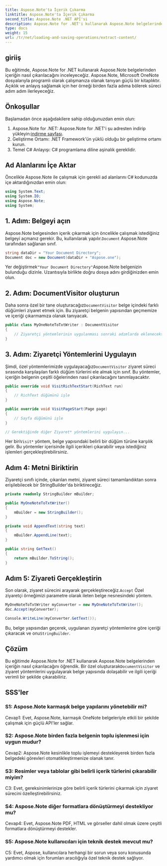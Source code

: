 ```yaml
---
title: Aspose.Note'ta İçerik Çıkarma
linktitle: Aspose.Note'ta İçerik Çıkarma
second_title: Aspose.Note .NET API'si
description: Aspose.Note for .NET'i kullanarak Aspose.Note belgelerinden içeriği nasıl çıkaracağınızı öğrenin. Bu kapsamlı eğitim, süreç boyunca size adım adım rehberlik eder.
type: docs
weight: 15
url: /tr/net/loading-and-saving-operations/extract-content/
---
```

## giriiş

Bu eğitimde, Aspose.Note for .NET kullanarak Aspose.Note belgelerinden içeriğin nasıl çıkarılacağını inceleyeceğiz. Aspose.Note, Microsoft OneNote dosyalarıyla programlı olarak çalışmanıza olanak tanıyan güçlü bir kitaplıktır. Açıklık ve anlayış sağlamak için her örneği birden fazla adıma bölerek süreci adım adım ilerleyeceğiz.

## Önkoşullar

Başlamadan önce aşağıdakilere sahip olduğunuzdan emin olun:

1.  Aspose.Note for .NET: Aspose.Note for .NET'i şu adresten indirip yükleyin:[indirme sayfası](https://releases.aspose.com/note/net/).
2. Geliştirme Ortamı: .NET Framework'ün yüklü olduğu bir geliştirme ortamı kurun.
3. Temel C# Anlayışı: C# programlama diline aşinalık gereklidir.

## Ad Alanlarını İçe Aktar

Öncelikle Aspose.Note ile çalışmak için gerekli ad alanlarını C# kodunuzda içe aktardığınızdan emin olun:

```csharp
using System.Text;
using System.IO;
using Aspose.Note;
using System;
```

## 1. Adım: Belgeyi açın

 Aspose.Note belgesinden içerik çıkarmak için öncelikle çalışmak istediğiniz belgeyi açmanız gerekir. Bu, kullanılarak yapılır.`Document` Aspose.Note tarafından sağlanan sınıf.

```csharp
string dataDir = "Your Document Directory";
Document doc = new Document(dataDir + "Aspose.one");
```

 Yer değiştirmek`"Your Document Directory"`Aspose.Note belgenizin bulunduğu dizinle. Uzantısıyla birlikte doğru dosya adını girdiğinizden emin olun.

## 2. Adım: DocumentVisitor oluşturun

 Daha sonra özel bir tane oluşturacağız`DocumentVisitor` belge içindeki farklı düğümleri ziyaret etmek için. Bu ziyaretçi belgenin yapısından geçmemize ve içeriği çıkarmamıza olanak tanıyacak.

```csharp
public class MyOneNoteToTxtWriter : DocumentVisitor
{
    // Ziyaretçi yöntemlerinin uygulanması sonraki adımlarda eklenecektir.
}
```

## 3. Adım: Ziyaretçi Yöntemlerini Uygulayın

 Şimdi, özel yöntemlerimizde uygulayacağız`DocumentVisitor` ziyaret süreci sırasında karşılaşılan farklı düğüm türlerini ele almak için sınıf. Bu yöntemler, içeriğin belgenin çeşitli öğelerinden nasıl çıkarılacağını tanımlayacaktır.

```csharp
public override void VisitRichTextStart(RichText run)
{
    // RichText düğümünü işle
}

public override void VisitPageStart(Page page)
{
    // Sayfa düğümünü işle
}

// Gerektiğinde diğer Ziyaret* yöntemlerini uygulayın...
```

 Her biri`Visit*` yöntem, belge yapısındaki belirli bir düğüm türüne karşılık gelir. Bu yöntemler içerisinde ilgili içerikleri çıkarabilir veya istediğiniz işlemleri gerçekleştirebilirsiniz.

## Adım 4: Metni Biriktirin

Ziyaretçi sınıfı içinde, çıkarılan metni, ziyaret süreci tamamlandıktan sonra erişilebilecek bir StringBuilder'da biriktireceğiz.

```csharp
private readonly StringBuilder mBuilder;

public MyOneNoteToTxtWriter()
{
    mBuilder = new StringBuilder();
}

private void AppendText(string text)
{
    mBuilder.AppendLine(text);
}

public string GetText()
{
    return mBuilder.ToString();
}
```

## Adım 5: Ziyareti Gerçekleştirin

 Son olarak, ziyaret sürecini arayarak gerçekleştireceğiz.`Accept` Özel ziyaretçi örneğimizi parametre olarak ileten belge nesnesindeki yöntem.

```csharp
MyOneNoteToTxtWriter myConverter = new MyOneNoteToTxtWriter();
doc.Accept(myConverter);

Console.WriteLine(myConverter.GetText());
```

 Bu, belge yapısından geçerek, uygulanan ziyaretçi yöntemlerine göre içeriği çıkaracak ve onu`StringBuilder`.

## Çözüm

 Bu eğitimde Aspose.Note for .NET kullanarak Aspose.Note belgelerinden içeriğin nasıl çıkarılacağını öğrendik. Bir özel oluşturarak`DocumentVisitor` ve ziyaret yöntemlerini uygulayarak belge yapısında dolaşabilir ve ilgili içeriği verimli bir şekilde çıkarabiliriz.

## SSS'ler

### S1: Aspose.Note karmaşık belge yapılarını yönetebilir mi?

Cevap1: Evet, Aspose.Note, karmaşık OneNote belgeleriyle etkili bir şekilde çalışmak için güçlü API'ler sağlar.

### S2: Aspose.Note birden fazla belgenin toplu işlenmesi için uygun mudur?

Cevap2: Aspose.Note kesinlikle toplu işlemeyi destekleyerek birden fazla belgedeki görevleri otomatikleştirmenize olanak tanır.

### S3: Resimler veya tablolar gibi belirli içerik türlerini çıkarabilir miyim?

C3: Evet, gereksinimlerinize göre belirli içerik türlerini çıkarmak için ziyaret sürecini özelleştirebilirsiniz.

### S4: Aspose.Note diğer formatlara dönüştürmeyi destekliyor mu?

Cevap4: Evet, Aspose.Note PDF, HTML ve görseller dahil olmak üzere çeşitli formatlara dönüştürmeyi destekler.

### S5: Aspose.Note kullanıcıları için teknik destek mevcut mu?

C5: Evet, Aspose, kullanıcılara herhangi bir sorun veya soru konusunda yardımcı olmak için forumları aracılığıyla özel teknik destek sağlıyor.